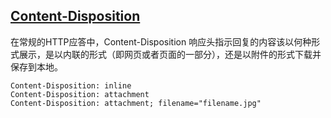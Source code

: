 ## [Content-Disposition](https://developer.mozilla.org/zh-CN/docs/Web/HTTP/Headers/Content-Disposition)
在常规的HTTP应答中，Content-Disposition 响应头指示回复的内容该以何种形式展示，是以内联的形式（即网页或者页面的一部分），还是以附件的形式下载并保存到本地。

```
Content-Disposition: inline
Content-Disposition: attachment
Content-Disposition: attachment; filename="filename.jpg"
```